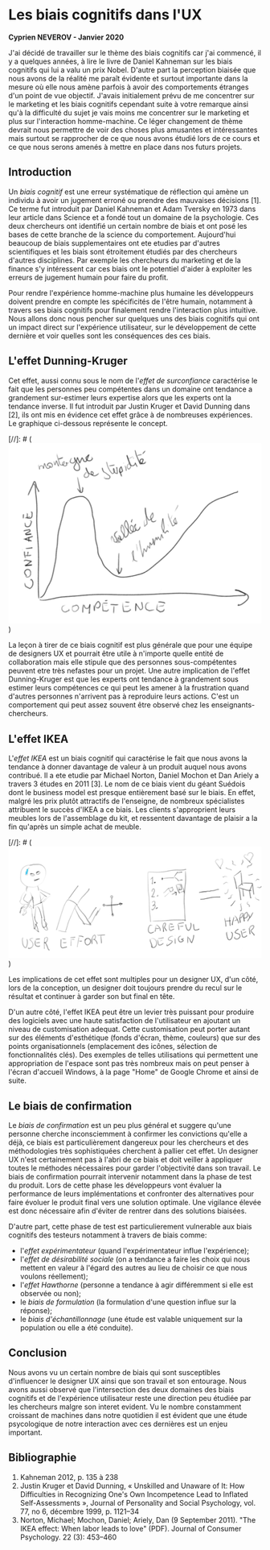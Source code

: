 
# Les biais cognitifs dans l'UX

__Cyprien NEVEROV - Janvier 2020__

J'ai décidé de travailler sur le thème des biais cognitifs car j'ai commencé, il y a quelques années, à lire le livre de Daniel Kahneman sur les biais cognitifs qui lui a valu un prix Nobel. 
D'autre part la perception biaisée que nous avons de la réalité me paraît évidente et surtout importante dans la mesure où elle nous amène parfois à avoir des comportements étranges d'un point de vue objectif. 
J'avais initialement prévu de me concentrer sur le marketing et les biais cognitifs cependant suite à votre remarque ainsi qu'à la difficulté du sujet je vais moins me concentrer sur le marketing et plus sur l'interaction homme-machine. 
Ce léger changement de thème devrait nous permettre de voir des choses plus amusantes et intéressantes mais surtout se rapprocher de ce que nous avons étudié lors de ce cours et ce que nous serons amenés à mettre en place dans nos futurs projets.

## Introduction

Un _biais cognitif_ est une erreur systématique de réflection qui amène un individu à avoir un jugement erroné ou prendre des mauvaises décisions [1].
Ce terme fut introduit par Daniel Kahneman et Adam Tversky en 1973 dans leur article dans Science et a fondé tout un domaine de la psychologie. 
Ces deux chercheurs ont identifié un certain nombre de biais et ont posé les bases de cette branche de la science du comportement.
Aujourd'hui beaucoup de biais supplementaires ont ete etudies par d'autres scientifiques et les biais sont étroitement étudiés par des chercheurs d'autres disciplines. 
Par exemple les chercheurs du marketing et de la finance s'y intéressent car ces biais ont le potentiel d'aider à exploiter les erreurs de jugement humain pour faire du profit. 

Pour rendre l'expérience homme-machine plus humaine les développeurs doivent prendre en compte les spécificités de l'être humain, notamment à travers ses biais cognitifs pour finalement rendre l'interaction plus intuitive.
Nous allons donc nous pencher sur quelques uns des biais cognitifs qui ont un impact direct sur l'expérience utilisateur, sur le développement de cette dernière et voir quelles sont les conséquences des ces biais.

## L'effet Dunning-Kruger

Cet effet, aussi connu sous le nom de l'_effet de surconfiance_ caractérise le fait que les personnes peu compétentes dans un domaine ont tendance a grandement sur-estimer leurs expertise alors que les experts ont la tendance inverse. 
Il fut introduit par Justin Kruger et David Dunning dans [2], ils ont mis en évidence cet effet grâce à de nombreuses expériences.
Le graphique ci-dessous représente le concept.

[//]: # (![Effet Dunning-Kruger](dunningkruger.png))

La leçon à tirer de ce biais cognitif est plus générale que pour une équipe de designers UX et pourrait être utile à n'importe quelle entité de collaboration mais elle stipule que des personnes sous-compétentes peuvent etre très nefastes pour un projet. 
Une autre implication de l'effet Dunning-Kruger est que les experts ont tendance à grandement sous estimer leurs compétences ce qui peut les amener à la frustration quand d'autres personnes n'arrivent pas à reproduire leurs actions. 
C'est un comportement qui peut assez souvent être observé chez les enseignants-chercheurs.

## L'effet IKEA

L'_effet IKEA_ est un biais cognitif qui caractérise le fait que nous avons la tendance à donner davantage de valeur à un produit auquel nous avons contribué.
Il a ete etudie par Michael Norton, Daniel Mochon et Dan Ariely a travers 3 études en 2011 [3]. 
Le nom de ce biais vient du géant Suédois dont le business model est presque entièrement basé sur le biais. 
En effet, malgré les prix plutôt attractifs de l'enseigne, de nombreux spécialistes attribuent le succès d'IKEA a ce biais. 
Les clients s'approprient leurs meubles lors de l'assemblage du kit, et ressentent davantage de plaisir a la fin qu'après un simple achat de meuble.

[//]: # (![Effet IKEA](ikea.png))

Les implications de cet effet sont multiples pour un designer UX, d'un côté, lors de la conception, un designer doit toujours prendre du recul sur le résultat et continuer à garder son but final en tête.

D'un autre côté, l'effet IKEA peut être un levier très puissant pour produire des logiciels avec une haute satisfaction de l'utilisateur en ajoutant un niveau de customisation adequat. 
Cette customisation peut porter autant sur des éléments d'esthétique (fonds d'écran, thème, couleurs) que sur des points organisationnels (emplacement des icônes, sélection de fonctionnalités clés).
Des exemples de telles utilisations qui permettent une appropriation de l'espace sont pas très nombreux mais on peut penser à l'écran d'accueil Windows, à la page "Home" de Google Chrome et ainsi de suite. 

## Le biais de confirmation

Le _biais de confirmation_ est un peu plus général et suggere qu'une personne cherche inconsciemment à confirmer les convictions qu'elle a déjà, ce biais est particulièrement dangereux pour les chercheurs et des méthodologies très sophistiquées cherchent à pallier cet effet.
Un designer UX n'est certainement pas à l'abri de ce biais et doit veiller à appliquer toutes le méthodes nécessaires pour garder l'objectivité dans son travail.
Le biais de confirmation pourrait intervenir notamment dans la phase de test du produit. 
Lors de cette phase les développeurs vont évaluer la performance de leurs implémentations et confronter des alternatives pour faire évoluer le produit final vers une solution optimale.
Une vigilance élevée est donc nécessaire afin d'éviter de rentrer dans des solutions biaisées.

D'autre part, cette phase de test est particulierement vulnerable aux biais cognitifs des testeurs notamment à travers de biais comme: 
 - l'_effet expérimentateur_ (quand l'expérimentateur influe l'expérience);
 - l'_effet de désirabilité sociale_ (on a tendance a faire les choix qui nous mettent en valeur à l'égard des autres au lieu de choisir ce que nous voulons réellement);
 - l'_effet Hawthorne_ (personne a tendance à agir différemment si elle est observée ou non);
 - le _biais de formulation_ (la formulation d'une question influe sur la réponse);
 - le _biais d'échantillonnage_ (une étude est valable uniquement sur la population ou elle a été conduite).

## Conclusion

Nous avons vu un certain nombre de biais qui sont susceptibles d'influencer le designer UX ainsi que son travail et son entourage. 
Nous avons aussi observé que l'intersection des deux domaines des biais cognitifs et de l'expérience utilisateur reste une direction peu étudiée par les chercheurs malgre son interet evident.
Vu le nombre constamment croissant de machines dans notre quotidien il est évident que une étude psycologique de notre interaction avec ces dernières est un enjeu important.

## Bibliographie

1. Kahneman 2012, p. 135 à 238 
2. Justin Kruger et David Dunning, « Unskilled and Unaware of It: How Difficulties in Recognizing One's Own Incompetence Lead to Inflated Self-Assessments », Journal of Personality and Social Psychology, vol. 77, no 6,‎ décembre 1999, p. 1121–34
3. Norton, Michael; Mochon, Daniel; Ariely, Dan (9 September 2011). "The IKEA effect: When labor leads to love" (PDF). Journal of Consumer Psychology. 22 (3): 453–460

